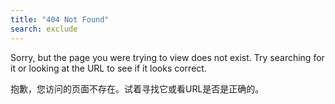 ```yaml
---
title: "404 Not Found"
search: exclude
---  
```


Sorry, but the page you were trying to view does not exist. Try searching for it or looking at the URL to see if it looks correct.

抱歉，您访问的页面不存在。试着寻找它或看URL是否是正确的。
